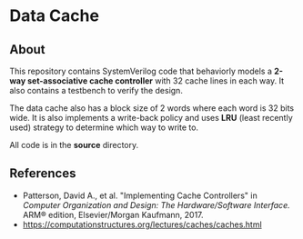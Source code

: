 # Data Cache

## About 
This repository contains SystemVerilog code that behaviorly models a **2-way set-associative cache controller** with 32 cache lines in each way. It also contains a testbench to verify the design. 

The data cache also has a block size of 2 words where each word is 32 bits wide. It is also implements a write-back policy and uses **LRU** (least recently used) strategy to determine which way to write to. 

All code is in the **source** directory. 


## References 
- Patterson, David A., et al. "Implementing Cache Controllers" in *Computer Organization and Design: The Hardware/Software Interface.* ARM® edition, Elsevier/Morgan Kaufmann, 2017. 
- https://computationstructures.org/lectures/caches/caches.html



